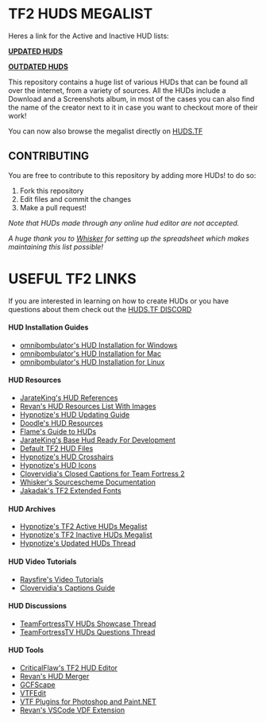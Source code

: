 # **TF2 HUDS MEGALIST**

Heres a link for the Active and Inactive HUD lists:

**[UPDATED HUDS](https://github.com/Hypnootize/TF2-Huds-Megalist/blob/master/Active%20Huds%20List.md)**

**[OUTDATED HUDS](https://github.com/Hypnootize/TF2-Huds-Megalist/blob/master/Inactive%20Huds%20List.md)**

This repository contains a huge list of various HUDs that can be found all over the internet, from a variety of sources.
All the HUDs include a Download and a Screenshots album, in most of the cases you can also find the name of the creator next to it in case you want to checkout more of their work!

You can now also browse the megalist directly on [HUDS.TF](https://huds.tf/site/d-HUDs-Megalist-Active)

## **CONTRIBUTING**

You are free to contribute to this repository by adding more HUDs! to do so:

1. Fork this repository
2. Edit files and commit the changes
3. Make a pull request!

*Note that HUDs made through any online hud editor are not accepted.*

*A huge thank you to [Whisker](https://github.com/rbjaxter) for setting up the spreadsheet which makes maintaining this list possible!*

# **USEFUL TF2 LINKS**

If you are interested in learning on how to create HUDs or you have questions about them check out the [HUDS.TF DISCORD](http://discord.huds.tf)

#### HUD Installation Guides
* [omnibombulator's HUD Installation for Windows](https://github.com/Hypnootize/TF2-Hud-Installation-Guides/blob/master/Hud%20Installation%20For%20Windows.md)
* [omnibombulator's HUD Installation for Mac](https://github.com/Hypnootize/TF2-Hud-Installation-Guides/blob/master/Hud%20Installation%20For%20Mac.md)
* [omnibombulator's HUD Installation for Linux](https://github.com/Hypnootize/TF2-Hud-Installation-Guides/blob/master/Hud%20Installation%20For%20Linux.md)

#### HUD Resources
* [JarateKing's HUD References](https://github.com/JarateKing/TF2-Hud-Reference)
* [Revan's HUD Resources List With Images](https://github.com/cooolbros/tf2-res-file-list)
* [Hypnotize's HUD Updating Guide](https://github.com/Hypnootize/Huds-Update-Guide/blob/master/README.md)
* [Doodle's HUD Resources](http://doodlesstuff.com/?p=tf2hud)
* [Flame's Guide to HUDs](https://issuu.com/stefanbunduc/docs/flamehud)
* [JarateKing's Base Hud Ready For Development](https://github.com/JarateKing/BaseHud)
* [Default TF2 HUD Files](https://github.com/Hypnootize/TF2-Default-Hud)
* [Hypnotize's HUD Crosshairs](https://github.com/Hypnootize/TF2-Hud-Crosshairs)
* [Hypnotize's HUD Icons](https://github.com/Hypnootize/TF2-HUD-Icons)
* [Clovervidia's Closed Captions for Team Fortress 2](https://github.com/clovervidia/clovervidias-captions)
* [Whisker's Sourcescheme Documentation](https://imgur.com/a/kRyiWE2)
* [Jakadak's TF2 Extended Fonts](https://github.com/jakadak/TF2-extended-fonts)

#### HUD Archives
* [Hypnotize's TF2 Active HUDs Megalist](https://huds.tf/site/d-HUDs-Megalist-Active)
* [Hypnotize's TF2 Inactive HUDs Megalist](https://huds.tf/site/d-HUDs-Megalist-Inactive)
* [Hypnotize's Updated HUDs Thread](https://www.teamfortress.tv/33738/ive-updated-some-huds)

#### HUD Video Tutorials
* [Raysfire's Video Tutorials](https://www.youtube.com/playlist?list=PL5eNrB8RrXXuV3P1nv6NnwF-tCL_KnJIs)
* [Clovervidia's Captions Guide](https://github.com/clovervidia/clovervidias-captions)

#### HUD Discussions
* [TeamFortressTV HUDs Showcase Thread](https://www.teamfortress.tv/8247/show-your-hud-modifications)
* [TeamFortressTV HUDs Questions Thread](https://www.teamfortress.tv/19073/hud-editing-short-questions-quick-answers)

#### HUD Tools
* [CriticalFlaw's TF2 HUD Editor](https://github.com/CriticalFlaw/TF2HUD.Editor)
* [Revan's HUD Merger](https://github.com/cooolbros/hud-merger)
* [GCFScape](https://developer.valvesoftware.com/wiki/GCFScape)
* [VTFEdit](https://developer.valvesoftware.com/wiki/VTFEdit)
* [VTF Plugins for Photoshop and Paint.NET](https://gamebanana.com/tools/6791)
* [Revan's VSCode VDF Extension](https://github.com/cooolbros/vscode-vdf)